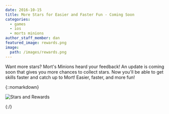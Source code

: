 ```yaml
---
date: 2016-10-15
title: More Stars for Easier and Faster Fun - Coming Soon
categories:
  - games
  - ios
  - morts minions
author_staff_member: dan
featured_image: rewards.png
image:
  path: /images/rewards.png
---
```


Want more stars? Mort's Minions heard your feedback! An update is coming soon that gives you more chances to collect stars. Now you'll be able to get skills faster and catch up to Mort! Easier, faster, and more fun!

{::nomarkdown}

<img class="center-block" src="{{ site.baseurl }}/images/rewards.png" alt="Stars and Rewards" />

{:/}